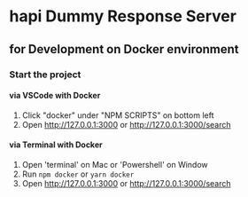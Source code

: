 # hapi Dummy Response Server
## for Development on Docker environment

### Start the project
#### via VSCode with Docker

1. Click "docker" under "NPM SCRIPTS" on bottom left
1. Open http://127.0.0.1:3000 or http://127.0.0.1:3000/search

#### via Terminal with Docker

1. Open 'terminal' on Mac or 'Powershell' on Window
1. Run `npm docker` or `yarn docker`
1. Open http://127.0.0.1:3000 or http://127.0.0.1:3000/search
